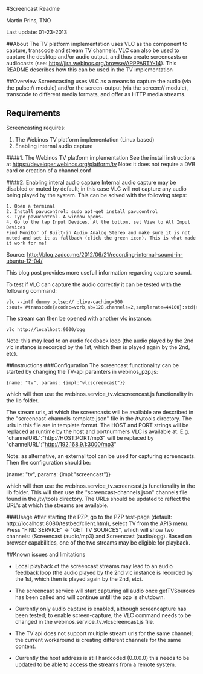 #Screencast Readme

Martin Prins, TNO

Last update: 01-23-2013

##About
The TV platform implementation uses VLC as the component to capture, transcode and stream TV channels.
VLC can also be used to capture the desktop and/or audio output, and thus create screencasts or audiocasts (see: http://jira.webinos.org/browse/APPPARTY-14). This README describes how this can be used in the TV implementation

##Overview
Screencasting uses VLC as a means to capture the audio (via the pulse:// module) and/or the screen-output (via the screen:// module), transcode to different media formats, and offer as HTTP media streams.
 
## Requirements
Screencasting requires:
1. The Webinos TV platform implementation (Linux based)
2. Enabling internal audio capture

####1. The Webinos TV platform implementation
See the install instructions at <u>https://developer.webinos.org/platform/tv</u>
Note: it does not require a DVB card or creation of a channel.conf

####2. Enabling interal audio capture 
Internal audio capture may be disabled or muted by default; in this case VLC will not capture any audio being played by the system.
This can be solved with the following steps:

    1. Open a terminal
    2. Install pavucontrol: sudo apt-get install pavucontrol
    3. Type pavucontrol. A window opens.
    4. Go to the tap Input Devices. At the bottom, set View to All Input Devices
    Find Monitor of Built-in Audio Analog Stereo and make sure it is not muted and set it as fallback (click the green icon). This is what made it work for me!
Source: <u>http://blog.zadco.me/2012/06/21/recording-internal-sound-in-ubuntu-12-04/</u>

This blog post provides more usefull information regarding capture sound.

To test if VLC can capture the audio correctly it can be tested with the following command:
   
	vlc --intf dummy pulse:// :live-caching=300 :sout='#transcode{acodec=vorb,ab=128,channels=2,samplerate=44100}:std{access=http,mux=ogg,dst='localhost:9000/ogg'}'

The stream can then be opened with another vlc instance: 
	
	vlc http://localhost:9000/ogg

Note: this may lead to an audio feedback loop (the audio played by the 2nd vlc instance is recorded by the 1st, which then is played again by the 2nd, etc).

##Instructions
###Configuration
The screencast functionality can be started by changing the TV-api paramters in webinos_pzp.js:

 	{name: "tv", params: {impl:"vlcscreencast"}}

which will then use the webinos.service_tv.vlcscreencast.js functionality in the lib folder.

The stream urls, at which the screencasts will be available are described in the "screencast-channels-template.json" file in the /tv/tools directory.
The urls in this file are in template format. 
The HOST and PORT strings will be replaced at runtime by the host and portnummers VLC is available at. E.g. "channelURL":"http://HOST:PORT/mp3" will be replaced by "channelURL":"http://192.168.9.1:3000/mp3"


Note: as alternative, an external tool can be used for capturing screencasts. Then the configuration should be: 

{name: "tv", params: {impl:"screencast"}}

which will then use the webinos.service_tv.screencast.js functionality in the lib folder.
This will then use the "screencast-channels.json" channels file found in the /tv/tools directory.
The URLs should be updated to reflect the URL's at which the streams are available.

###Usage
After starting the PZP, go to the PZP test-page (default: http://localhost:8080/testbed/client.html),
select TV from the APIS menu. Press "FIND SERVICE" -> "GET TV SOURCES", which will show two channels: (Screencast (audio/mp3) and Screencast (audio/ogg). Based on browser capabilities, one of the two streams may be eligible for playback.


 


##Known issues and limitations
- Local playback of the screencast streams may lead to an audio feedback loop (the audio played by the 2nd vlc instance is recorded by the 1st, which then is played again by the 2nd, etc).

- The screencast service will start capturing all audio once getTVSources has been called and will continue untill the pzp is shutdown. 

- Currently only audio capture is enabled, although screencapture has been tested; to enable screen-capture, the VLC command needs to be changed in the webinos.service_tv.vlcscreencast.js file.

- The TV api does not support multiple stream urls for the same channel; the current workaround is creating different channels for the same content.

- Currently the host address is still hardcoded (0.0.0.0) this needs to be updated to be able to access the streams from a remote system.


